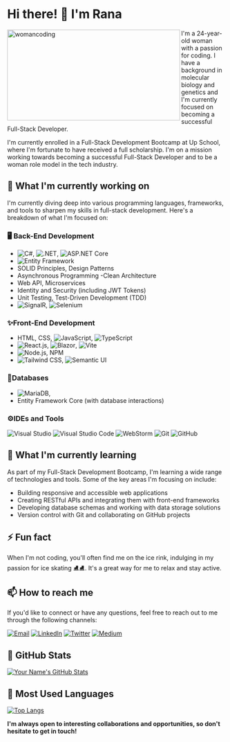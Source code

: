 # **Hi there! 👋 I'm Rana**

<image align="left" height="210px" alt="womancoding" width="400" src="https://i.giphy.com/media/L1R1tvI9svkIWwpVYr/giphy.webp" />



<p>I'm a 24-year-old woman with a passion for coding. I have a background in molecular biology and genetics and I'm currently focused on becoming a successful Full-Stack Developer. 

I'm currently enrolled in a Full-Stack Development Bootcamp at Up School, where I'm fortunate to have received a full scholarship. I'm on a mission working towards becoming a successful Full-Stack Developer and to be a woman role model in the tech industry.</p>



## **🔭 What I'm currently working on**

I'm currently diving deep into various programming languages, frameworks, and tools to sharpen my skills in full-stack development. Here's a breakdown of what I'm focused on:

### **🖥 Back-End Development**

- ![C#](https://img.icons8.com/color/48/000000/c-sharp-logo.png), ![.NET](https://img.icons8.com/color/48/000000/dot-net.png), ![ASP.NET Core](https://img.icons8.com/color/48/000000/asp-dot-net-core.png)
- ![Entity Framework](https://img.icons8.com/color/48/000000/entity-framework.png)
- SOLID Principles, Design Patterns
- Asynchronous Programming
-Clean Architecture
- Web API, Microservices
- Identity and Security (including JWT Tokens)
- Unit Testing, Test-Driven Development (TDD)
- ![SignalR](https://img.icons8.com/color/48/000000/signalr.png), ![Selenium](https://img.icons8.com/color/48/000000/selenium-test-automation.png)

### ✨**Front-End Development**

- HTML, CSS, ![JavaScript](https://img.icons8.com/color/48/000000/javascript.png), ![TypeScript](https://img.icons8.com/color/48/000000/typescript.png)
- ![React.js](https://img.icons8.com/color/48/000000/react-native.png), ![Blazor](https://img.icons8.com/color/48/000000/blazor.png), ![Vite](https://img.icons8.com/color/48/000000/vite.png)
- ![Node.js](https://img.icons8.com/color/48/000000/nodejs.png), NPM
- ![Tailwind CSS](https://img.icons8.com/color/48/000000/tailwind-css.png), ![Semantic UI](https://img.icons8.com/color/48/000000/semantic-ui.png)

### 💾**Databases**

- ![MariaDB](https://img.icons8.com/color/48/000000/mariadb.png),
- Entity Framework Core (with database interactions)

### ⚙**IDEs and Tools**

![Visual Studio](https://img.icons8.com/color/48/000000/visual-studio-2019.png) ![Visual Studio Code](https://img.icons8.com/color/48/000000/visual-studio-code-2019.png) ![WebStorm](https://img.icons8.com/color/48/000000/webstorm.png) ![Git](https://img.icons8.com/color/48/000000/git.png) ![GitHub](https://img.icons8.com/fluent/48/000000/github.png)

## **🌱 What I'm currently learning**

As part of my Full-Stack Development Bootcamp, I'm learning a wide range of technologies and tools. Some of the key areas I'm focusing on include:

- Building responsive and accessible web applications
- Creating RESTful APIs and integrating them with front-end frameworks
- Developing database schemas and working with data storage solutions
- Version control with Git and collaborating on GitHub projects

## **⚡ Fun fact**

When I'm not coding, you'll often find me on the ice rink, indulging in my passion for ice skating ⛸⛸. It's a great way for me to relax and stay active.

## 📫 How to reach me

If you'd like to connect or have any questions, feel free to reach out to me through the following channels:

<a href="https://mail.google.com/mail/?view=cm&fs=1&tf=1&to=rana99kaya@gmail.com"><img src="https://img.icons8.com/color/48/000000/gmail.png" alt="Email" /></a> </a> <a href="https://www.linkedin.com/in/kaya-rana/"><img src="https://img.icons8.com/color/48/000000/linkedin.png" alt="LinkedIn" /></a> <a href="https://twitter.com/IRanaKaya"><img src="https://img.icons8.com/color/48/000000/twitter.png" alt="Twitter" /></a> <a href="https://medium.com/@ranakaya"><img src="https://img.icons8.com/color/48/000000/medium.png" alt="Medium" /></a>
## 🚀 GitHub Stats

[![Your Name's GitHub Stats](https://github-readme-stats.vercel.app/api?username=lkayarana&show_icons=true&theme=radical)](https://github.com/lkayarana)

## 💼 Most Used Languages

[![Top Langs](https://github-readme-stats.vercel.app/api/top-langs/?username=lkayarana&layout=compact&theme=radical)](https://github.com/lkayarana)

**I'm always open to interesting collaborations and opportunities, so don't hesitate to get in touch!**